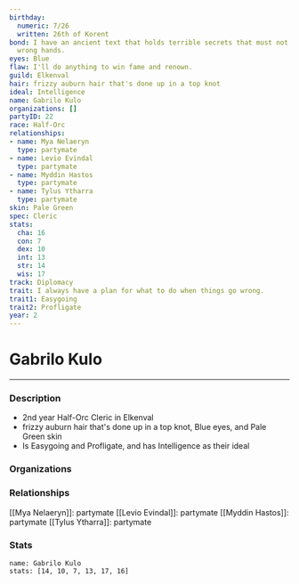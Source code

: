 ```yaml
---
birthday:
  numeric: 7/26
  written: 26th of Korent
bond: I have an ancient text that holds terrible secrets that must not fall into the
  wrong hands.
eyes: Blue
flaw: I'll do anything to win fame and renown.
guild: Elkenval
hair: frizzy auburn hair that's done up in a top knot
ideal: Intelligence
name: Gabrilo Kulo
organizations: []
partyID: 22
race: Half-Orc
relationships:
- name: Mya Nelaeryn
  type: partymate
- name: Levio Evindal
  type: partymate
- name: Myddin Hastos
  type: partymate
- name: Tylus Ytharra
  type: partymate
skin: Pale Green
spec: Cleric
stats:
  cha: 16
  con: 7
  dex: 10
  int: 13
  str: 14
  wis: 17
track: Diplomacy
trait: I always have a plan for what to do when things go wrong.
trait1: Easygoing
trait2: Profligate
year: 2
---
```

# Gabrilo Kulo
---
### Description
- 2nd year Half-Orc Cleric in Elkenval
- frizzy auburn hair that's done up in a top knot, Blue eyes, and Pale Green skin
- Is Easygoing and Profligate, and has Intelligence as their ideal

### Organizations
### Relationships
[[Mya Nelaeryn]]: partymate
[[Levio Evindal]]: partymate
[[Myddin Hastos]]: partymate
[[Tylus Ytharra]]: partymate
### Stats
```statblock
name: Gabrilo Kulo
stats: [14, 10, 7, 13, 17, 16]
```